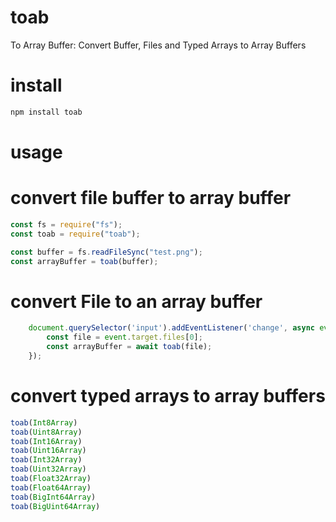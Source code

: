 # toab
To Array Buffer: Convert Buffer, Files and Typed Arrays to Array Buffers

# install
```bash
npm install toab
```

# usage
# convert file buffer to array buffer
```javascript
const fs = require("fs");
const toab = require("toab");

const buffer = fs.readFileSync("test.png");
const arrayBuffer = toab(buffer);
```

# convert File to an array buffer
```javascript
    document.querySelector('input').addEventListener('change', async event => {
        const file = event.target.files[0];
        const arrayBuffer = await toab(file);
    });
```

# convert typed arrays to array buffers
```javascript
toab(Int8Array)
toab(Uint8Array)
toab(Int16Array)
toab(Uint16Array)
toab(Int32Array)
toab(Uint32Array)
toab(Float32Array)
toab(Float64Array)
toab(BigInt64Array)
toab(BigUint64Array)
```